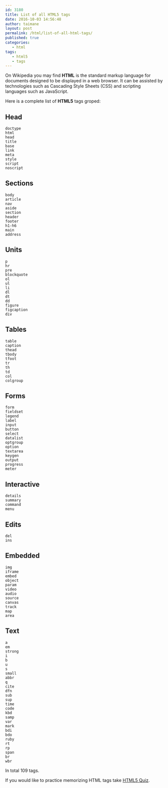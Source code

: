 ```yaml
---
id: 3180
title: List of all HTML5 tags
date: 2016-10-03 14:56:48
author: taimane
layout: post
permalink: /html/list-of-all-html-tags/
published: true
categories:
   - html
tags:
   - html5
   - tags
---
```

On Wikipedia you may find **HTML** is the standard markup language for documents designed to be displayed in a web browser. It can be assisted by technologies such as Cascading Style Sheets (CSS) and scripting languages such as JavaScript. 

Here is a complete list of **HTML5** tags groped:


## Head
```
doctype
html
head
title
base
link
meta
style
script
noscript
```
## Sections

```
body
article
nav
aside
section
header
footer
h1-h6
main
address
```

## Units

```
p
hr
pre
blockquote
ol
ul
li
dl
dt
dd
figure
figcaption
div
```

## Tables

```
table
caption
thead
tbody
tfoot
tr
th
td
col
colgroup
```

## Forms

```
form
fieldset
legend
label
input
button
select
datalist
optgroup
option
textarea
keygen
output
progress
meter
```

## Interactive

```
details
summary
command
menu
```

## Edits

```
del
ins
```

## Embedded

```
img
iframe
embed
object
param
video
audio
source
canvas
track
map
area
```

## Text

```
a
em
strong
i
b
u
s
small
abbr
q
cite
dfn
sub 
sup
time
code
kbd
samp
var
mark
bdi
bdo
ruby
rt
rp
span
br
wbr
```

In total 109 tags.

If you would like to practice memorizing HTML tags take [HTML5 Quiz](https://programming-review.com/html5quiz/).